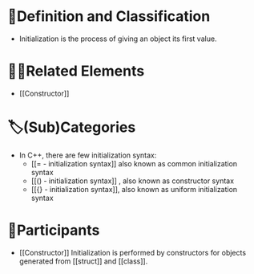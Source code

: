 # 📝Definition and Classification
- Initialization is the process of giving an object its first value.

# 🙋‍♂️Related Elements
- [[Constructor]]

# 🏷(Sub)Categories
- In C++, there are few initialization syntax:
    - [[= - initialization syntax]] also known as common initialization syntax
    - [[() - initialization syntax]] , also known as constructor syntax
    - [[{} - initialization syntax]], also known as uniform initialization syntax
    
# 🤼Participants
- [[Constructor]]
  Initialization is performed by constructors for objects generated from [[struct]] and [[class]].
